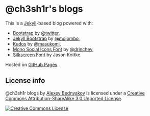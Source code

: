 # @ch3sh1r's blogs

This is a [Jekyll](http://github.com/mojombo/jekyll)-based blog 
powered with:

* [Bootstrap](http://twitter.github.io/bootstrap) 
  by [@twitter](https://github.com/twitter),
* [Jekyll Bootstrap](http://jekyllbootstrap.com) 
  by [@mojombo](https://github.com/mojombo),
* [Kudos](https://github.com/masukomi/kudos) 
  by [@masukomi](https://github.com/masukomi),
* [Mono Social Icons Font](http://drinchev.github.io/monosocialiconsfont) 
  by [@drinchev](https://github.com/drinchev),
* [Silkscreen Font](http://kottke.org/plus/type/silkscreen/) 
  by Jason Kottke.

Hosted on [GitHub Pages](http://pages.github.com). 

## License info

<span xmlns:dct="http://purl.org/dc/terms/" href="http://purl.org/dc/dcmitype/Text" property="dct:title" rel="dct:type">@ch3sh1r blogs</span> by <a xmlns:cc="http://creativecommons.org/ns#" href="http://ch3sh1r.github.com" property="cc:attributionName" rel="cc:attributionURL">Alexey Bednyakov</a> is licensed under a <a rel="license" href="http://creativecommons.org/licenses/by-sa/3.0/deed.ru_RU">Creative Commons Attribution-ShareAlike 3.0 Unported License</a>.

[![Creative Commons License](http://i.creativecommons.org/l/by-sa/3.0/88x31.png)](http://creativecommons.org/licenses/by-sa/3.0/deed.ru_RU)
